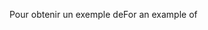 <span data-ttu-id="f83fd-101">Pour obtenir un exemple de</span><span class="sxs-lookup"><span data-stu-id="f83fd-101">For an example of</span></span>